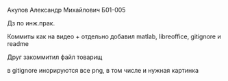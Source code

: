 Акулов Александр Михайлович Б01-005 

Дз по инж.прак.

Коммиты как на видео + отдельно добавил matlab, libreoffice, gitignore и readme

Друг закоммитил файл товарищ

в gitignore инорируются все png, в том числе и нужная картинка

